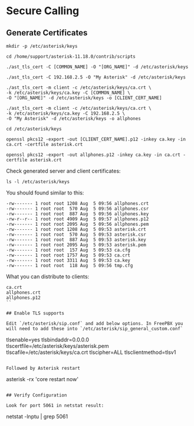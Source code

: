 # Secure Calling

## Generate Certificates

```
mkdir -p /etc/asterisk/keys
```
```
cd /home/support/asterisk-11.18.0/contrib/scripts
```

```
./ast_tls_cert -C [COMMON_NAME] -O "[ORG_NAME]" -d /etc/asterisk/keys
```
```
./ast_tls_cert -C 192.168.2.5 -O "My Asterisk" -d /etc/asterisk/keys
```
```
./ast_tls_cert -m client -c /etc/asterisk/keys/ca.crt \
-k /etc/asterisk/keys/ca.key -C [COMMON_NAME] \
-O "[ORG_NAME]" -d /etc/asterisk/keys -o [CLIENT_CERT_NAME]
```

```
./ast_tls_cert -m client -c /etc/asterisk/keys/ca.crt \
-k /etc/asterisk/keys/ca.key -C 192.168.2.5 \
-O "My Asterisk" -d /etc/asterisk/keys -o allphones
```

```
cd /etc/asterisk/keys
```

```
openssl pkcs12 -export -out [CLIENT_CERT_NAME].p12 -inkey ca.key -in ca.crt -certfile asterisk.crt
```

```
openssl pkcs12 -export -out allphones.p12 -inkey ca.key -in ca.crt -certfile asterisk.crt
```

Check generated server and client certificates:

```
ls -l /etc/asterisk/keys
```

You should found similar to this:

```
-rw------- 1 root root 1208 Aug  5 09:56 allphones.crt
-rw------- 1 root root  570 Aug  5 09:56 allphones.csr
-rw------- 1 root root  887 Aug  5 09:56 allphones.key
-rw-r--r-- 1 root root 4909 Aug  5 09:57 allphones.p12
-rw------- 1 root root 2095 Aug  5 09:56 allphones.pem
-rw------- 1 root root 1208 Aug  5 09:53 asterisk.crt
-rw------- 1 root root  570 Aug  5 09:53 asterisk.csr
-rw------- 1 root root  887 Aug  5 09:53 asterisk.key
-rw------- 1 root root 2095 Aug  5 09:53 asterisk.pem
-rw------- 1 root root  157 Aug  5 09:53 ca.cfg
-rw------- 1 root root 1757 Aug  5 09:53 ca.crt
-rw------- 1 root root 3311 Aug  5 09:53 ca.key
-rw------- 1 root root  118 Aug  5 09:56 tmp.cfg
```

What you can distribute to clients:

```
ca.crt
allphones.crt
allphones.p12
``

## Enable TLS supports

Edit `/etc/asterisk/sip.conf` and add below options. In FreePBX you will need to add these into `/etc/asterisk/sip_general_custom.conf`

```
tlsenable=yes
tlsbindaddr=0.0.0.0
tlscertfile=/etc/asterisk/keys/asterisk.pem
tlscafile=/etc/asterisk/keys/ca.crt
tlscipher=ALL
tlsclientmethod=tlsv1
```

Followed by Asterisk restart

```
asterisk -rx 'core restart now'
```

## Verify Configuration

Look for port 5061 in netstat result:

```
netstat -lnptu | grep 5061
```
